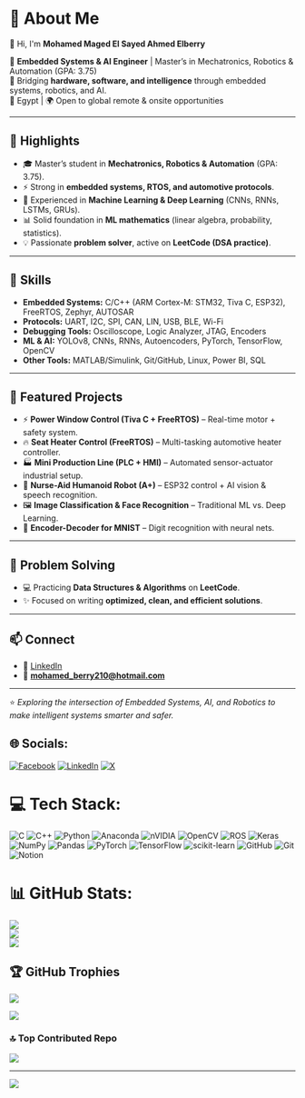 # 💫 About Me
👋 Hi, I'm **Mohamed Maged El Sayed Ahmed Elberry**  

🚀 **Embedded Systems & AI Engineer** | Master’s in Mechatronics, Robotics & Automation (GPA: 3.75)  
🔧 Bridging **hardware, software, and intelligence** through embedded systems, robotics, and AI.  
📍 Egypt | 🌍 Open to global remote & onsite opportunities  

---

## 🔹 Highlights
- 🎓 Master’s student in **Mechatronics, Robotics & Automation** (GPA: 3.75).  
- ⚡ Strong in **embedded systems, RTOS, and automotive protocols**.  
- 🧠 Experienced in **Machine Learning & Deep Learning** (CNNs, RNNs, LSTMs, GRUs).  
- 📊 Solid foundation in **ML mathematics** (linear algebra, probability, statistics).  
- 💡 Passionate **problem solver**, active on **LeetCode (DSA practice)**.  

---

## 🔹 Skills
- **Embedded Systems:** C/C++ (ARM Cortex-M: STM32, Tiva C, ESP32), FreeRTOS, Zephyr, AUTOSAR  
- **Protocols:** UART, I2C, SPI, CAN, LIN, USB, BLE, Wi-Fi  
- **Debugging Tools:** Oscilloscope, Logic Analyzer, JTAG, Encoders  
- **ML & AI:** YOLOv8, CNNs, RNNs, Autoencoders, PyTorch, TensorFlow, OpenCV  
- **Other Tools:** MATLAB/Simulink, Git/GitHub, Linux, Power BI, SQL  

---

## 🔹 Featured Projects
- ⚡ **Power Window Control (Tiva C + FreeRTOS)** – Real-time motor + safety system.  
- 🔥 **Seat Heater Control (FreeRTOS)** – Multi-tasking automotive heater controller.  
- 🏭 **Mini Production Line (PLC + HMI)** – Automated sensor-actuator industrial setup.  
- 🤖 **Nurse-Aid Humanoid Robot (A+)** – ESP32 control + AI vision & speech recognition.  
- 🖼️ **Image Classification & Face Recognition** – Traditional ML vs. Deep Learning.  
- 🔢 **Encoder-Decoder for MNIST** – Digit recognition with neural nets.  

---

## 🔹 Problem Solving
- 💻 Practicing **Data Structures & Algorithms** on **LeetCode**.  
- ✨ Focused on writing **optimized, clean, and efficient solutions**.  

---

## 📫 Connect
- 💼 [LinkedIn](https://www.linkedin.com/in/mohamed-elberry-393b73292)  
- 📧 **mohamed_berry210@hotmail.com**  

---

⭐ *Exploring the intersection of Embedded Systems, AI, and Robotics to make intelligent systems smarter and safer.*  



## 🌐 Socials:
[![Facebook](https://img.shields.io/badge/Facebook-%231877F2.svg?logo=Facebook&logoColor=white)](https://facebook.com/MohamedElberry)   [![LinkedIn](https://img.shields.io/badge/LinkedIn-%230077B5.svg?logo=linkedin&logoColor=white)](https://linkedin.com/in/MohamedElberry)   [![X](https://img.shields.io/badge/X-black.svg?logo=X&logoColor=white)](https://x.com/@MohammedBerry8) 

# 💻 Tech Stack:
![C](https://img.shields.io/badge/c-%2300599C.svg?style=for-the-badge&logo=c&logoColor=white) ![C++](https://img.shields.io/badge/c++-%2300599C.svg?style=for-the-badge&logo=c%2B%2B&logoColor=white) ![Python](https://img.shields.io/badge/python-3670A0?style=for-the-badge&logo=python&logoColor=ffdd54) ![Anaconda](https://img.shields.io/badge/Anaconda-%2344A833.svg?style=for-the-badge&logo=anaconda&logoColor=white) ![nVIDIA](https://img.shields.io/badge/cuda-000000.svg?style=for-the-badge&logo=nVIDIA&logoColor=green) ![OpenCV](https://img.shields.io/badge/opencv-%23white.svg?style=for-the-badge&logo=opencv&logoColor=white) ![ROS](https://img.shields.io/badge/ros-%230A0FF9.svg?style=for-the-badge&logo=ros&logoColor=white) ![Keras](https://img.shields.io/badge/Keras-%23D00000.svg?style=for-the-badge&logo=Keras&logoColor=white) ![NumPy](https://img.shields.io/badge/numpy-%23013243.svg?style=for-the-badge&logo=numpy&logoColor=white) ![Pandas](https://img.shields.io/badge/pandas-%23150458.svg?style=for-the-badge&logo=pandas&logoColor=white) ![PyTorch](https://img.shields.io/badge/PyTorch-%23EE4C2C.svg?style=for-the-badge&logo=PyTorch&logoColor=white) ![TensorFlow](https://img.shields.io/badge/TensorFlow-%23FF6F00.svg?style=for-the-badge&logo=TensorFlow&logoColor=white) ![scikit-learn](https://img.shields.io/badge/scikit--learn-%23F7931E.svg?style=for-the-badge&logo=scikit-learn&logoColor=white) ![GitHub](https://img.shields.io/badge/github-%23121011.svg?style=for-the-badge&logo=github&logoColor=white) ![Git](https://img.shields.io/badge/git-%23F05033.svg?style=for-the-badge&logo=git&logoColor=white) ![Notion](https://img.shields.io/badge/Notion-%23000000.svg?style=for-the-badge&logo=notion&logoColor=white)
# 📊 GitHub Stats:
![](https://github-readme-stats.vercel.app/api?username=berryy2&theme=dark&hide_border=false&include_all_commits=false&count_private=false)<br/>
![](https://nirzak-streak-stats.vercel.app/?user=berryy2&theme=dark&hide_border=false)<br/>
![](https://github-readme-stats.vercel.app/api/top-langs/?username=berryy2&theme=dark&hide_border=false&include_all_commits=false&count_private=false&layout=compact)

## 🏆 GitHub Trophies
![](https://github-profile-trophy.vercel.app/?username=berryy2&theme=radical&no-frame=false&no-bg=false&margin-w=4)


![](https://quotes-github-readme.vercel.app/api?type=horizontal&theme=radical)

### 🔝 Top Contributed Repo
![](https://github-contributor-stats.vercel.app/api?username=berryy2&limit=5&theme=dark&combine_all_yearly_contributions=true)

---
[![](https://visitcount.itsvg.in/api?id=berryy2&icon=0&color=0)](https://visitcount.itsvg.in)

<!-- Proudly created with GPRM ( https://gprm.itsvg.in ) -->
